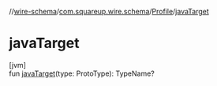 //[wire-schema](../../../index.md)/[com.squareup.wire.schema](../index.md)/[Profile](index.md)/[javaTarget](java-target.md)

# javaTarget

[jvm]\
fun [javaTarget](java-target.md)(type: ProtoType): TypeName?

